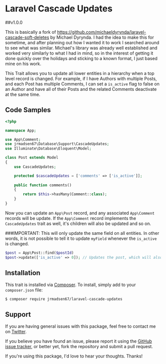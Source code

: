 # Laravel Cascade Updates

##v1.0.0

This is basically a fork of https://github.com/michaeldyrynda/laravel-cascade-soft-deletes by Michael Dyrynda. I had the idea to make this for sometime, and after planning out how I wanted it to work I searched around to see what was similar. Michael's library was already well established and worked very similarly to what I had in mind, so in the interest of getting it done quickly over the holidays and sticking to a known format, I just based mine on his work.

This Trait allows you to update all lower entities in a hierarchy when a top level record is changed. For example, if I have Authors with multiple Posts, and each Post has multiple Comments, I can set a `is_active` flag to false on an Author and have all of their Posts and the related Comments deactivate at the same time.

## Code Samples

```php
<?php

namespace App;

use App\Comment;
use jrmadsen67\Database\Support\CascadeUpdates;
use Illuminate\Database\Eloquent\Model;

class Post extends Model
{
    use CascadeUpdates;

    protected $cascadeUpdates = ['comments' => ['is_active']];
    
    public function comments()
    {
        return $this->hasMany(Comment::class);
    }
}
```

Now you can update an `App\Post` record, and any associated `App\Comment` records will be update. If the `App\Comment` record implements the `CascadeUpdates` trait as well, it's children will also be updated and so on.

###IMPORTANT: This will only update the same field on all entities. In other words, it is not possible to tell it to update `myField` whenever the `is_active` is changed.

```php
$post = App\Post::find($postId)
$post->update(['is_active' => 0]); // Updates the post, which will also trigger the update() method on any comments and their children.
```

## Installation

This trait is installed via [Composer](http://getcomposer.org/). To install, simply add to your `composer.json` file:

```
$ composer require jrmadsen67/laravel-cascade-updates
```

## Support

If you are having general issues with this package, feel free to contact me on [Twitter](https://twitter.com/codebyjeff).

If you believe you have found an issue, please report it using the [GitHub issue tracker](https://github.com/jrmadsen67/laravel-cascade-updates/issues), or better yet, fork the repository and submit a pull request.

If you're using this package, I'd love to hear your thoughts. Thanks!
